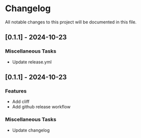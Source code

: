 # Changelog

All notable changes to this project will be documented in this file.

## [0.1.1] - 2024-10-23

### Miscellaneous Tasks

- Update release.yml

## [0.1.1] - 2024-10-23

### Features

- Add cliff
- Add github release workflow

### Miscellaneous Tasks

- Update changelog

<!-- generated by git-cliff -->
